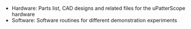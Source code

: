 - Hardware: Parts list, CAD designs and related files for the uPatterScope hardware
- Software: Software routines for different demonstration experiments
